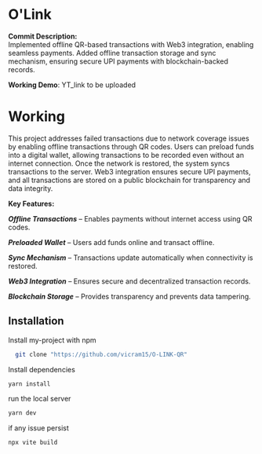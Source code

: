 
# O'Link

**Commit Description:**  
Implemented offline QR-based transactions with Web3 integration, enabling seamless payments. Added offline transaction storage and sync mechanism, ensuring secure UPI payments with blockchain-backed records.

**Working Demo**: YT_link to be uploaded

# Working
This project addresses failed transactions due to network coverage issues by enabling offline transactions through QR codes. Users can preload funds into a digital wallet, allowing transactions to be recorded even without an internet connection. Once the network is restored, the system syncs transactions to the server. Web3 integration ensures secure UPI payments, and all transactions are stored on a public blockchain for transparency and data integrity.

**Key Features:** 


**_Offline Transactions_** – Enables payments without internet access using QR codes. 

**_Preloaded Wallet_** – Users add funds online and transact offline.


**_Sync Mechanism_** – Transactions update automatically when connectivity is restored. 

**_Web3 Integration_** – Ensures secure and decentralized transaction records.

**_Blockchain Storage_** – Provides transparency and prevents data tampering.



## Installation

Install my-project with npm

```bash
  git clone "https://github.com/vicram15/O-LINK-QR"
```
Install dependencies
```bash
yarn install
```
run the local server
```bash
yarn dev
```
if any issue persist
```bash
npx vite build
```




